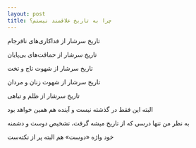 ```yaml
---
layout: post
title: چرا به تاریخ علاقمند نیستم؟
---
```


تاریخ سرشار از فداکاری‌های نافرجام

تاریخ سرشار از حماقت‌های بی‌پایان

تاریخ سرشار از شهوت تاج و تخت

تاریخ سرشار از شهوت زنان و مردان

تاریخ سرشار از ظلم و تباهی

البته این فقط در گذشته نیست و آینده هم همین خواهد بود

به نظر من تنها درسی که از تاریخ میشه گرفت، تشخیص دوست و دشمنه

خود واژه «دوست» هم البته پر از نکته‌ست
